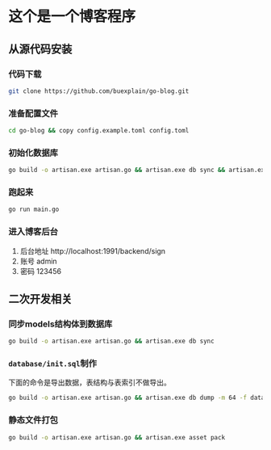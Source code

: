 # 这个是一个博客程序

## 从源代码安装

### 代码下载
```bash
git clone https://github.com/buexplain/go-blog.git
```

### 准备配置文件
```bash
cd go-blog && copy config.example.toml config.toml
```

### 初始化数据库
```bash
go build -o artisan.exe artisan.go && artisan.exe db sync && artisan.exe db import -f database/init.sql
```

### 跑起来
```bash
go run main.go
```

### 进入博客后台
1. 后台地址 http://localhost:1991/backend/sign
2. 账号 admin
3. 密码 123456

## 二次开发相关

### 同步models结构体到数据库
```bash
go build -o artisan.exe artisan.go && artisan.exe db sync
```

### `database/init.sql`制作
下面的命令是导出数据，表结构与表索引不做导出。
```bash
go build -o artisan.exe artisan.go && artisan.exe db dump -m 64 -f database/init.sql
```

### 静态文件打包
```bash
go build -o artisan.exe artisan.go && artisan.exe asset pack
```
